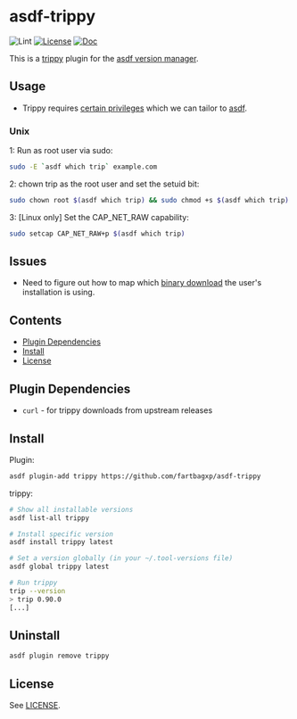 # asdf-trippy

![Lint](https://github.com/fartbagxp/asdf-trippy/workflows/Lint/badge.svg)
[![License](https://img.shields.io/badge/license-MIT-blue)](https://choosealicense.com/licenses/mit/)
[![Doc](https://img.shields.io/badge/Doc-asdf-blue)](https://asdf-vm.com/)

This is a [trippy](https://github.com/fujiapple852/trippy) plugin for the [asdf version manager](https://asdf-vm.com/).

## Usage

- Trippy requires [certain privileges](https://github.com/fujiapple852/trippy#privileges) which we can tailor to [asdf](https://asdf-vm.com/).

### Unix

1: Run as root user via sudo:

```bash
sudo -E `asdf which trip` example.com
```

2: chown trip as the root user and set the setuid bit:

```bash
sudo chown root $(asdf which trip) && sudo chmod +s $(asdf which trip)
```

3: [Linux only] Set the CAP_NET_RAW capability:

```bash
sudo setcap CAP_NET_RAW+p $(asdf which trip)
```

## Issues

- Need to figure out how to map which [binary download](https://github.com/fujiapple852/trippy#binary-asset-download) the user's installation is using.

## Contents

- [Plugin Dependencies](#plugin-dependencies)
- [Install](#install)
- [License](#license)

## Plugin Dependencies

- `curl` - for trippy downloads from upstream releases

## Install

Plugin:

```bash
asdf plugin-add trippy https://github.com/fartbagxp/asdf-trippy
```

trippy:

```bash
# Show all installable versions
asdf list-all trippy

# Install specific version
asdf install trippy latest

# Set a version globally (in your ~/.tool-versions file)
asdf global trippy latest

# Run trippy
trip --version
> trip 0.90.0
[...]
```

## Uninstall

```bash
asdf plugin remove trippy
```

## License

See [LICENSE](LICENSE).
